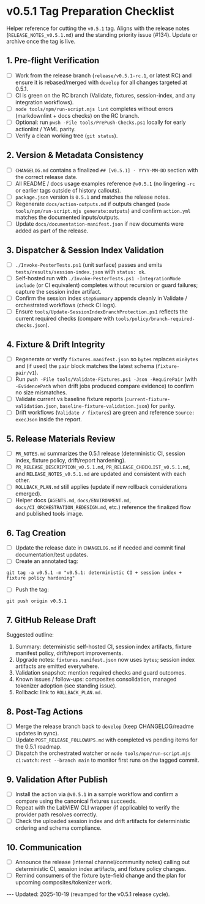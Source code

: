 <!-- markdownlint-disable-next-line MD041 -->
# v0.5.1 Tag Preparation Checklist

Helper reference for cutting the `v0.5.1` tag. Aligns with the release notes (`RELEASE_NOTES_v0.5.1.md`) and the
standing priority issue (#134). Update or archive once the tag is live.

## 1. Pre-flight Verification

- [ ] Work from the release branch (`release/v0.5.1-rc.1`, or latest RC) and ensure it is rebased/merged with
      `develop` for all changes targeted at 0.5.1.
- [ ] CI is green on the RC branch (Validate, fixtures, session-index, and any integration workflows).
- [ ] `node tools/npm/run-script.mjs lint` completes without errors (markdownlint + docs checks) on the RC branch.
- [ ] Optional: run `pwsh -File tools/PrePush-Checks.ps1` locally for early actionlint / YAML parity.
- [ ] Verify a clean working tree (`git status`).

## 2. Version & Metadata Consistency

- [ ] `CHANGELOG.md` contains a finalized `## [v0.5.1] - YYYY-MM-DD` section with the correct release date.
- [ ] All README / docs usage examples reference `@v0.5.1` (no lingering `-rc` or earlier tags outside of history
      callouts).
- [ ] `package.json` version is `0.5.1` and matches the release notes.
- [ ] Regenerate `docs/action-outputs.md` if outputs changed (`node tools/npm/run-script.mjs generate:outputs`) and
      confirm `action.yml` matches the documented inputs/outputs.
- [ ] Update `docs/documentation-manifest.json` if new documents were added as part of the release.

## 3. Dispatcher & Session Index Validation

- [ ] `./Invoke-PesterTests.ps1` (unit surface) passes and emits `tests/results/session-index.json` with `status: ok`.
- [ ] Self-hosted run with `./Invoke-PesterTests.ps1 -IntegrationMode include` (or CI equivalent) completes without
      recursion or guard failures; capture the session index artifact.
- [ ] Confirm the session index `stepSummary` appends cleanly in Validate / orchestrated workflows (check CI logs).
- [ ] Ensure `tools/Update-SessionIndexBranchProtection.ps1` reflects the current required checks (compare with
      `tools/policy/branch-required-checks.json`).

## 4. Fixture & Drift Integrity

- [ ] Regenerate or verify `fixtures.manifest.json` so `bytes` replaces `minBytes` and (if used) the `pair` block
      matches the latest schema (`fixture-pair/v1`).
- [ ] Run `pwsh -File tools/Validate-Fixtures.ps1 -Json -RequirePair` (with `-EvidencePath` when drift jobs produced
      compare evidence) to confirm no size mismatches.
- [ ] Validate current vs baseline fixture reports (`current-fixture-validation.json`,
      `baseline-fixture-validation.json`) for parity.
- [ ] Drift workflows (`Validate / fixtures`) are green and reference `Source: execJson` inside the report.

## 5. Release Materials Review

- [ ] `PR_NOTES.md` summarizes the 0.5.1 release (deterministic CI, session index, fixture policy, drift/report hardening).
- [ ] `PR_RELEASE_DESCRIPTION_v0.5.1.md`, `PR_RELEASE_CHECKLIST_v0.5.1.md`, and `RELEASE_NOTES_v0.5.1.md` are updated and
      consistent with each other.
- [ ] `ROLLBACK_PLAN.md` still applies (update if new rollback considerations emerged).
- [ ] Helper docs (`AGENTS.md`, `docs/ENVIRONMENT.md`, `docs/CI_ORCHESTRATION_REDESIGN.md`, etc.) reference the
      finalized flow and published tools image.

## 6. Tag Creation

- [ ] Update the release date in `CHANGELOG.md` if needed and commit final documentation/test updates.
- [ ] Create an annotated tag:

```pwsh
git tag -a v0.5.1 -m "v0.5.1: deterministic CI + session index + fixture policy hardening"
```

- [ ] Push the tag:

```pwsh
git push origin v0.5.1
```

## 7. GitHub Release Draft

Suggested outline:

1. Summary: deterministic self-hosted CI, session index artifacts, fixture manifest policy, drift/report improvements.
2. Upgrade notes: `fixtures.manifest.json` now uses `bytes`; session index artifacts are emitted everywhere.
3. Validation snapshot: mention required checks and guard outcomes.
4. Known issues / follow-ups: composites consolidation, managed tokenizer adoption (see standing issue).
5. Rollback: link to `ROLLBACK_PLAN.md`.

## 8. Post-Tag Actions

- [ ] Merge the release branch back to `develop` (keep CHANGELOG/readme updates in sync).
- [ ] Update `POST_RELEASE_FOLLOWUPS.md` with completed vs pending items for the 0.5.1 roadmap.
- [ ] Dispatch the orchestrated watcher or `node tools/npm/run-script.mjs ci:watch:rest --branch main` to monitor first
      runs on the tagged commit.

## 9. Validation After Publish

- [ ] Install the action via `@v0.5.1` in a sample workflow and confirm a compare using the canonical fixtures succeeds.
- [ ] Repeat with the LabVIEW CLI wrapper (if applicable) to verify the provider path resolves correctly.
- [ ] Check the uploaded session index and drift artifacts for deterministic ordering and schema compliance.

## 10. Communication

- [ ] Announce the release (internal channel/community notes) calling out deterministic CI, session index artifacts, and
      fixture policy changes.
- [ ] Remind consumers of the fixture byte-field change and the plan for upcoming composites/tokenizer work.

--- Updated: 2025-10-19 (revamped for the v0.5.1 release cycle).

